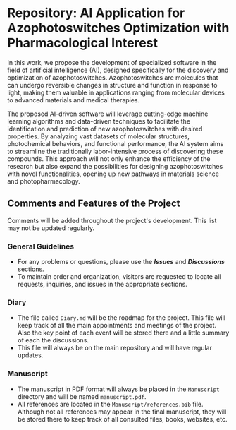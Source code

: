 # Repository: AI Application for Azophotoswitches Optimization with Pharmacological Interest

In this work, we propose the development of specialized software in the field of artificial intelligence (AI), designed specifically for the discovery and optimization of azophotoswitches. Azophotoswitches are molecules that can undergo reversible changes in structure and function in response to light, making them valuable in applications ranging from molecular devices to advanced materials and medical therapies.

The proposed AI-driven software will leverage cutting-edge machine learning algorithms and data-driven techniques to facilitate the identification and prediction of new azophotoswitches with desired properties. By analyzing vast datasets of molecular structures, photochemical behaviors, and functional performance, the AI system aims to streamline the traditionally labor-intensive process of discovering these compounds. This approach will not only enhance the efficiency of the research but also expand the possibilities for designing azophotoswitches with novel functionalities, opening up new pathways in materials science and photopharmacology.

## Comments and Features of the Project

Comments will be added throughout the project's development. This list may not be updated regularly.

### General Guidelines

- For any problems or questions, please use the **_Issues_** and **_Discussions_** sections.
- To maintain order and organization, visitors are requested to locate all requests, inquiries, and issues in the appropriate sections.

### Diary

- The file called `Diary.md` will be the roadmap for the project. This file will keep track of all the main appointments and meetings of the project. Also the key point of each event will be stored there and a little summary of each the discussions.
- This file will always be on the main repository and will have regular updates.

### Manuscript

- The manuscript in PDF format will always be placed in the `Manuscript` directory and will be named `manuscript.pdf`.
- All references are located in the `Manuscript/references.bib` file. Although not all references may appear in the final manuscript, they will be stored there to keep track of all consulted files, books, websites, etc.